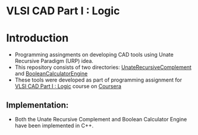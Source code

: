 # VLSI CAD Part I : Logic

# Introduction
  - Programming assingments on developing CAD tools using Unate Recursive Paradigm (URP) idea.
  - This repository consists of two directories: [UnateRecursiveComplement](https://github.com/12562/Coursera/tree/master/VLSI%20CAD%3A%20Logic%20to%20Layout/ProgrammingAssignment1Files/UnateRecursiveComplement) and [BooleanCalculatorEngine](https://github.com/12562/Coursera/tree/main/VLSI%20CAD%3A%20Logic%20to%20Layout/ProgrammingAssignment1Files/BooleanCalculatorEngine)
  - These tools were developed as part of programming assignment for [VLSI CAD Part I : Logic](https://www.coursera.org/learn/vlsi-cad-logic?=) course on [Coursera](https://www.coursera.org/) 

## Implementation:
   - Both the Unate Recursive Complement and Boolean Calculator Engine have been implemented in C++.
